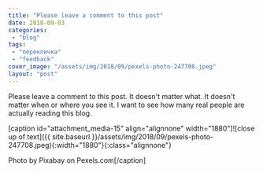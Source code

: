 ```yaml
---
title: "Please leave a comment to this post"
date: 2018-09-03
categories: 
 - "blog"
tags: 
 - "перекличка"
 - "feedback"
cover_image: "/assets/img/2018/09/pexels-photo-247708.jpeg"
layout: "post"
---
```


Please leave a comment to this post. It doesn't matter what. It doesn't matter when or where you see it. I want to see how many real people are actually reading this blog.

[caption id="attachment_media-15" align="alignnone" width="1880"]![close up of text]({{ site.baseurl }}/assets/img/2018/09/pexels-photo-247708.jpeg){:width="1880"}{:class="alignnone"}

 Photo by Pixabay on Pexels.com[/caption]
